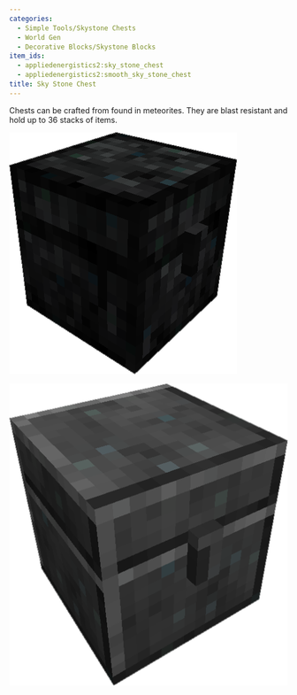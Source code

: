 ```yaml
---
categories:
  - Simple Tools/Skystone Chests
  - World Gen
  - Decorative Blocks/Skystone Blocks
item_ids:
  - appliedenergistics2:sky_stone_chest
  - appliedenergistics2:smooth_sky_stone_chest
title: Sky Stone Chest
---
```


Chests can be crafted from <ItemLink id="sky_stone_block" /> found in meteorites.
They are blast resistant and hold up to 36 stacks of items.

<div className="level"><div className="level-left">

<RecipeFor id="appliedenergistics2:sky_stone_chest"/>

</div><div className="level-right">

![A picture of a sky stone chest](../../../public/assets/large/sky_stone_chest.png)

</div></div>
<div className="level"><div className="level-left">

<RecipeFor id="appliedenergistics2:smooth_sky_stone_chest"/>

</div><div className="level-right">

![A picture of a sky stone block chest](../../../public/assets/large/sky_stone_block_chest.png)

</div></div>
